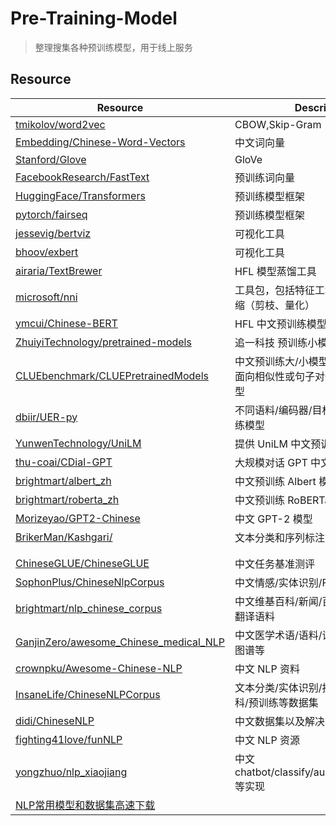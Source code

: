 # Pre-Training-Model

> 整理搜集各种预训练模型，用于线上服务



## Resource

| Resource | Description |
| --- | --- |
| [tmikolov/word2vec](https://github.com/tmikolov/word2vec) | CBOW,Skip-Gram |
| [Embedding/Chinese-Word-Vectors](https://github.com/Embedding/Chinese-Word-Vectors) | 中文词向量 |
| [Stanford/Glove](https://nlp.stanford.edu/projects/glove) | GloVe |
| [FacebookResearch/FastText](https://github.com/facebookresearch/fastText) | 预训练词向量 |
| [HuggingFace/Transformers](https://github.com/huggingface/transformers) | 预训练模型框架 |
| [pytorch/fairseq](https://github.com/pytorch/fairseq) | 预训练模型框架 |
| [jessevig/bertviz](https://github.com/jessevig/bertviz) | 可视化工具 |
| [bhoov/exbert](https://github.com/bhoov/exbert)              | 可视化工具 |
| [airaria/TextBrewer](https://github.com/airaria/TextBrewer)  | HFL 模型蒸馏工具 |
| [microsoft/nni](https://github.com/microsoft/nni/blob/master/README_zh_CN.md) | 工具包，包括特征工程、调参、模型压缩（剪枝、量化） |
| [ymcui/Chinese-BERT](https://github.com/ymcui/Chinese-BERT-wwm) | HFL 中文预训练模型框架 |
| [ZhuiyiTechnology/pretrained-models](https://github.com/ZhuiyiTechnology/pretrained-models) | 追一科技 预训练小模型 |
| [CLUEbenchmark/CLUEPretrainedModels](https://github.com/CLUEbenchmark/CLUEPretrainedModels) | 中文预训练大/小模型集合<br>面向相似性或句子对任务优化的专门模型 |
| [dbiir/UER-py](https://github.com/dbiir/UER-py)              | 不同语料/编码器/目标任务的中文预训练模型 |
| [YunwenTechnology/UniLM](https://github.com/YunwenTechnology/Unilm) | 提供 UniLM 中文预训练模型 |
| [thu-coai/CDial-GPT](https://github.com/thu-coai/CDial-GPT) | 大规模对话 GPT 中文模型 |
| [brightmart/albert_zh](https://github.com/brightmart/albert_zh) | 中文预训练 Albert 模型 |
| [brightmart/roberta_zh](https://github.com/brightmart/roberta_zh) | 中文预训练 RoBERTa 模型 |
| [Morizeyao/GPT2-Chinese](https://github.com/Morizeyao/GPT2-Chinese) | 中文 GPT-2 模型 |
| [BrikerMan/Kashgari/](https://github.com/BrikerMan/Kashgari/) | 文本分类和序列标注NLP框架 |
|                                                              |  |
| | |
| [ChineseGLUE/ChineseGLUE](https://github.com/ChineseGLUE/ChineseGLUE) | 中文任务基准测评 |
| [SophonPlus/ChineseNlpCorpus](https://github.com/SophonPlus/ChineseNlpCorpus) | 中文情感/实体识别/FAQ问答数据集 |
| [brightmart/nlp_chinese_corpus](https://github.com/brightmart/nlp_chinese_corpus) | 中文维基百科/新闻/百科问答/社区问答/翻译语料 |
| [GanjinZero/awesome_Chinese_medical_NLP](https://github.com/GanjinZero/awesome_Chinese_medical_NLP) | 中文医学术语/语料/词向量/预训练/知识图谱等 |
| [crownpku/Awesome-Chinese-NLP](https://github.com/crownpku/Awesome-Chinese-NLP) | 中文 NLP 资料 |
| [InsaneLife/ChineseNLPCorpus](https://github.com/InsaneLife/ChineseNLPCorpus) | 文本分类/实体识别/搜索/推荐系统/百科/预训练等数据集 |
| [didi/ChineseNLP](https://github.com/didi/ChineseNLP) | 中文数据集以及解决方案 |
| [fighting41love/funNLP](https://github.com/fighting41love/funNLP) | 中文 NLP 资源 |
| [yongzhuo/nlp_xiaojiang](https://github.com/yongzhuo/nlp_xiaojiang) | 中文 chatbot/classify/augment/feature/ner 等实现 |
| [NLP常用模型和数据集高速下载](https://sunyanhust.github.io/post/nlp-chang-yong-mo-xing-he-shu-ju-ji-gao-su-xia-zai/) |  |


